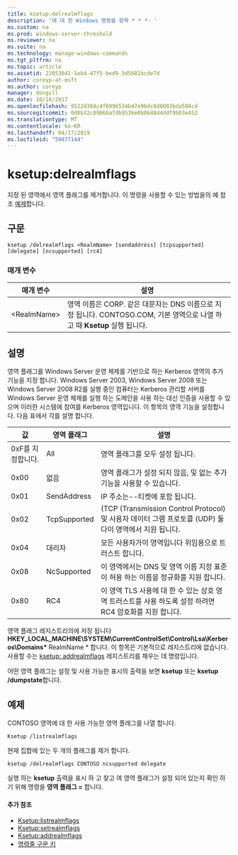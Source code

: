 ```yaml
---
title: ksetup:delrealmflags
description: '에 대 한 Windows 명령을 항목 * * *- '
ms.custom: na
ms.prod: windows-server-threshold
ms.reviewer: na
ms.suite: na
ms.technology: manage-windows-commands
ms.tgt_pltfrm: na
ms.topic: article
ms.assetid: 22053041-1eb4-47f5-bed9-3d5681bcde7d
author: coreyp-at-msft
ms.author: coreyp
manager: dongill
ms.date: 10/16/2017
ms.openlocfilehash: 9522d384c4f6996534b47e98dc8d8003bda504cd
ms.sourcegitcommit: 0d0b32c8986ba7db9536e0b8648d4ddf9b03e452
ms.translationtype: MT
ms.contentlocale: ko-KR
ms.lasthandoff: 04/17/2019
ms.locfileid: "59877144"
---
```

# <a name="ksetupdelrealmflags"></a>ksetup:delrealmflags



지정 된 영역에서 영역 플래그를 제거합니다.  이 명령을 사용할 수 있는 방법을의 예 참조 [예제](#BKMK_Examples)합니다.

## <a name="syntax"></a>구문

```
ksetup /delrealmflags <RealmName> [sendaddress] [tcpsupported] [delegate] [ncsupported] [rc4]
```

### <a name="parameters"></a>매개 변수

|매개 변수|설명|
|---------|-----------|
|\<RealmName>|영역 이름은 CORP. 같은 대문자는 DNS 이름으로 지정 됩니다. CONTOSO.COM, 기본 영역으로 나열 하 고 때 **Ksetup** 실행 됩니다.|

## <a name="remarks"></a>설명

영역 플래그를 Windows Server 운영 체제를 기반으로 하는 Kerberos 영역의 추가 기능을 지정 합니다. Windows Server 2003, Windows Server 2008 또는 Windows Server 2008 R2를 실행 중인 컴퓨터는 Kerberos 관리할 서버를 Windows Server 운영 체제를 실행 하는 도메인을 사용 하는 대신 인증을 사용할 수 있으며 이러한 시스템에 참여를 Kerberos 영역입니다. 이 항목의 영역 기능을 설정합니다. 다음 표에서 각를 설명 합니다.

|값|영역 플래그|설명|
|-----|----------|-----------|
|0xF를 지정합니다.|All|영역 플래그를 모두 설정 됩니다.|
|0x00|없음|영역 플래그가 설정 되지 않음, 및 없는 추가 기능을 사용할 수 있습니다.|
|0x01|SendAddress|IP 주소는--티켓에 포함 됩니다.|
|0x02|TcpSupported|(TCP (Transmission Control Protocol) 및 사용자 데이터 그램 프로토콜 (UDP) 둘 다이 영역에서 지원 됩니다.|
|0x04|대리자|모든 사용자가이 영역입니다 위임용으로 트러스트 합니다.|
|0x08|NcSupported|이 영역에서는 DNS 및 영역 이름 지정 표준이 허용 하는 이름을 정규화를 지원 합니다.|
|0x80|RC4|이 영역 TLS 사용에 대 한 수 있는 상호 영역 트러스트를 사용 하도록 설정 하려면 RC4 암호화를 지원 합니다.|

영역 플래그 레지스트리의에 저장 됩니다 **HKEY_LOCAL_MACHINE\SYSTEM\CurrentControlSet\Control\Lsa\Kerberos\Domains\*** RealmName * 합니다. 이 항목은 기본적으로 레지스트리에 없습니다. 사용할 수는 [ksetup: addrealmflags](ksetup-addrealmflags.md) 레지스트리를 채우는 데 명령입니다.

어떤 영역 플래그는 설정 및 사용 가능한 표시의 출력을 보면 **ksetup** 또는 **ksetup /dumpstate**합니다.

## <a name="BKMK_Examples"></a>예제

CONTOSO 영역에 대 한 사용 가능한 영역 플래그를 나열 합니다.
```
Ksetup /listrealmflags
```
현재 집합에 있는 두 개의 플래그를 제거 합니다.
```
ksetup /delrealmflags CONTOSO ncsupported delegate
```
실행 하는 **ksetup** 출력을 표시 하 고 찾고 여 영역 플래그가 설정 되어 있는지 확인 하기 위해 명령을 **영역 플래그 =** 합니다.

#### <a name="additional-references"></a>추가 참조

-   [Ksetup:listrealmflags](ksetup-listrealmflags.md)
-   [Ksetup:setrealmflags](ksetup-setrealmflags.md)
-   [Ksetup:addrealmflags](ksetup-addrealmflags.md)
-   [명령줄 구문 키](command-line-syntax-key.md)